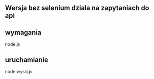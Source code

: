 ## Wersja bez selenium dziala na zapytaniach do api

## wymagania
node.js

## uruchamianie
node wyslij.js


